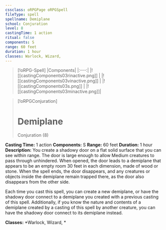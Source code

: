 ```yaml
---
cssclass: oRPGPage oRPGSpell
fileType: spell
spellname: Demiplane
school: Conjuration
level: 8
castingTime: 1 action
ritual: false
components: S
range: 60 feet
duration: 1 hour
classes: Warlock, Wizard,
---
```

> [!oRPG-Spell]
> |Components|
> |:---:|
> |![[castingComponents03rinactive.png]] |
> |![[castingComponents03vinactive.png]] |
> |![[castingComponents03s.png]] |
> |![[castingComponents03minactive.png]]|

> [!oRPGConjuration]
>#  Demiplane
> Conjuration  (8)

**Casting Time:** 1 action
**Components:** S
**Range:** 60 feet
**Duration:**  1 hour
**Description:**
You create a shadowy door on a flat solid surface that you can see within range. The door is large enough to allow Medium creatures to pass through unhindered. When opened, the door leads to a demiplane that appears to be an empty room 30 feet in each dimension, made of wood or stone. When the spell ends, the door disappears, and any creatures or objects inside the demiplane remain trapped there, as the door also disappears from the other side.



 Each time you cast this spell, you can create a new demiplane, or have the shadowy door connect to a demiplane you created with a previous casting of this spell.  Additionally, if you know the nature and contents of a demiplane created by a casting of this spell by another creature, you can have the shadowy door connect to its demiplane instead.



**Classes:**  *Warlock, Wizard, *


